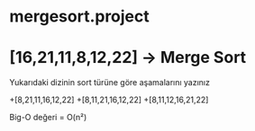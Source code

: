 # mergesort.project

# [16,21,11,8,12,22] -> Merge Sort

Yukarıdaki dizinin sort türüne göre aşamalarını yazınız

+[8,21,11,16,12,22]
+[8,11,21,16,12,22]
+[8,11,12,16,21,22]

Big-O değeri = O(n²)
